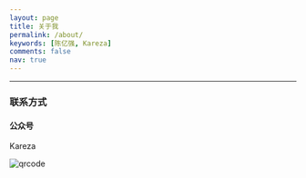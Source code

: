 ```yaml
---
layout: page
title: 关于我
permalink: /about/
keywords: [陈亿强, Kareza]
comments: false
nav: true
---
```


<style>
.about-books {display: inline-block; margin-right:20px; }
.about-books img {height: 250px; box-shadow: 0 0px 4px #bbb}
</style>

----

### 联系方式

#### 公众号

Kareza

![qrcode](http://qiniu.kareza.cn/about-qrcode.jpg)